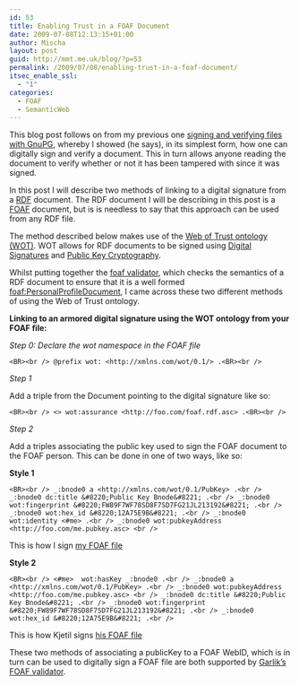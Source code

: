 ```yaml
---
id: 53
title: Enabling Trust in a FOAF Document
date: 2009-07-08T12:13:15+01:00
author: Mischa
layout: post
guid: http://mmt.me.uk/blog/?p=53
permalink: /2009/07/08/enabling-trust-in-a-foaf-document/
itsec_enable_ssl:
  - "1"
categories:
  - FOAF
  - SemanticWeb
---
```

This blog post follows on from my previous one <A HREF="https://mmt.me.uk/blog/2009/03/17/signingverifyinggpg/">signing and verifying files with GnuPG</a>, whereby I showed (he says), in its simplest form, how one can digitally sign and verify a document. This in turn allows anyone reading the document to verify whether or not it has been tampered with since it was signed.

In this post I will describe two methods of linking to a digital signature from a <A HREF="http://www.w3.org/RDF/">RDF</a> document. The RDF document I will be describing in this post is a <A HREF="http://www.foaf-project.org">FOAF</a> document, but is is needless to say that this approach can be used from any RDF file.

The method described below makes use of the <A HREF="http://xmlns.com/wot/0.1/">Web of Trust ontology (WOT)</a>. WOT allows for RDF documents to be signed using <A HREF="http://en.wikipedia.org/wiki/Digital_signature">Digital Signatures</a> and <A HREF="http://en.wikipedia.org/wiki/Public-key_cryptography">Public Key Cryptography</a>.

Whilst putting together the <A HREF="http://foaf.qdos.com/validator/">foaf validator</a>, which checks the semantics of a RDF document to ensure that it is a well formed <A HREF="http://xmlns.com/foaf/0.1/PersonalProfileDocument">foaf:PersonalProfileDocument</a>, I came across these two different methods of using the Web of Trust ontology.

**Linking to an armored digital signature using the WOT ontology from your FOAF file:**

_Step 0: Declare the wot namespace in the FOAF file_

`<BR><br />
@prefix wot: <http://xmlns.com/wot/0.1/> .<BR><br />
` 

_Step 1_

Add a triple from the Document pointing to the digital signature like so:

`<BR><br />
 <> wot:assurance <http://foo.com/foaf.rdf.asc> .<BR><br />
` 

_Step 2_

Add a triples associating the public key used to sign the FOAF document to the FOAF person. This can be done in one of two ways, like so:

**Style 1**

`<BR><br />
_:bnode0 a <http://xmlns.com/wot/0.1/PubKey> .<br />
_:bnode0 dc:title &#8220;Public Key Bnode&#8221; .<br />
_:bnode0 wot:fingerprint &#8220;FW89F7WF78SD8F7SD7FG21JL213192&#8221; .<br />
_:bnode0 wot:hex_id &#8220;12A75E9B&#8221; .<br />
_:bnode0 wot:identity <#me> .<br />
_:bnode0 wot:pubkeyAddress <http://foo.com/me.pubkey.asc> <br />
` 

This is how I sign [my FOAF file](https://mmt.me.uk/blog/foaf.rdf)

**Style 2**

`<BR><br />
<#me>  wot:hasKey _:bnode0 .<br />
_:bnode0 a <http://xmlns.com/wot/0.1/PubKey> .<br />
_:bnode0 wot:pubkeyAddress <http://foo.com/me.pubkey.asc> <br />
_:bnode0 dc:title &#8220;Public Key Bnode&#8221; .<br />
_:bnode0 wot:fingerprint &#8220;FW89F7WF78SD8F7SD7FG21JL213192&#8221; .<br />
_:bnode0 wot:hex_id &#8220;12A75E9B&#8221; .<br />
` 

This is how Kjetil signs [his FOAF file](http://www.kjetil.kjernsmo.net/foaf.rdf)

These two methods of associating a publicKey to a FOAF WebID, which is in turn can be used to digitally sign a FOAF file are both supported by [Garlik&#8217;s FOAF validator](http://foaf.qdos.com/validator/).